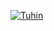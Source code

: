 <a href="https://tu.hin.life"><img src="https://github-stats-alpha.vercel.app/api/?username=cachecleanerjeet" alt="Tuhin"></a>
